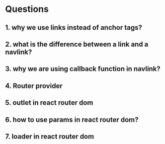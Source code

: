 # Questions

## 1. why we use links instead of anchor tags?

## 2. what is the difference between a link and a navlink?

## 3. why we are using callback function in navlink?

## 4. Router provider

## 5. outlet in react router dom

## 6. how to use params in react router dom?

## 7. loader in react router dom

